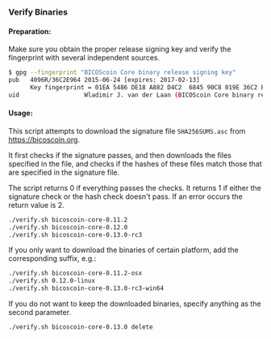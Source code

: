 ### Verify Binaries

#### Preparation:

Make sure you obtain the proper release signing key and verify the fingerprint with several independent sources.

```sh
$ gpg --fingerprint "BICOScoin Core binary release signing key"
pub   4096R/36C2E964 2015-06-24 [expires: 2017-02-13]
      Key fingerprint = 01EA 5486 DE18 A882 D4C2  6845 90C8 019E 36C2 E964
uid                  Wladimir J. van der Laan (BICOScoin Core binary release signing key) <laanwj@gmail.com>
```

#### Usage:

This script attempts to download the signature file `SHA256SUMS.asc` from https://bicoscoin.org.

It first checks if the signature passes, and then downloads the files specified in the file, and checks if the hashes of these files match those that are specified in the signature file.

The script returns 0 if everything passes the checks. It returns 1 if either the signature check or the hash check doesn't pass. If an error occurs the return value is 2.


```sh
./verify.sh bicoscoin-core-0.11.2
./verify.sh bicoscoin-core-0.12.0
./verify.sh bicoscoin-core-0.13.0-rc3
```

If you only want to download the binaries of certain platform, add the corresponding suffix, e.g.:

```sh
./verify.sh bicoscoin-core-0.11.2-osx
./verify.sh 0.12.0-linux
./verify.sh bicoscoin-core-0.13.0-rc3-win64
```

If you do not want to keep the downloaded binaries, specify anything as the second parameter.

```sh
./verify.sh bicoscoin-core-0.13.0 delete
```

